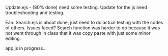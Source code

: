 Update.ejs - (80% done) need some testing.
Update for the js need troubleshooting and testing.


Ean: 
Search.ejs is about done, just need to do actual testing with the codes of others. Issues faced? Search function was harder to do because it was not went through in class that it was copy paste with just some minor editing.

app.js  in progress...
